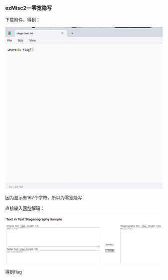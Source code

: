 ### ezMisc2—零宽隐写

下载附件，得到：

![img](https://raw.githubusercontent.com/HQLF/Picture/main/ezMisc2%E2%80%94%E9%9B%B6%E5%AE%BD%E9%9A%90%E5%86%99-1.png)

因为显示有167个字符，所以为零宽隐写

直接输入[网址](http://330k.github.io/misc_tools/unicode_steganography.html)解码：

![img](https://raw.githubusercontent.com/HQLF/Picture/main/ezMisc2%E2%80%94%E9%9B%B6%E5%AE%BD%E9%9A%90%E5%86%99-2.png)

得到flag



